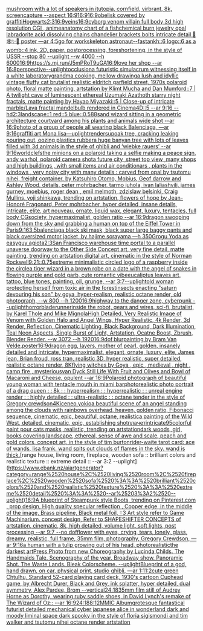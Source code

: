 [mushroom with a lot of speakers in it](https://www.ebank.nz/aiartgenerator?category=mushroom%2520with%2520a%2520lot%2520of%2520speakers%2520in%2520it)[utopia, cornfield, virbrant, 8k, screencapture --aspect 16:9](https://www.ebank.nz/aiartgenerator?category=utopia%2C%2520cornfield%2C%2520virbrant%2C%25208k%2C%2520screencapture%2520--aspect%252016%3A9)[16:9](https://www.ebank.nz/aiartgenerator?category=16%3A9)[16:9](https://www.ebank.nz/aiartgenerator?category=16%3A9)[obelisk covered by graffiti](https://www.ebank.nz/aiartgenerator?category=obelisk%2520covered%2520by%2520graffiti)[](https://www.ebank.nz/aiartgenerator?category=)[Hogwarts](https://www.ebank.nz/aiartgenerator?category=Hogwarts)[2:3](https://www.ebank.nz/aiartgenerator?category=2%3A3)[16:9](https://www.ebank.nz/aiartgenerator?category=16%3A9)[veins](https://www.ebank.nz/aiartgenerator?category=veins)[16:9](https://www.ebank.nz/aiartgenerator?category=16%3A9)[cyborg venom villain full body 3d high resolution CGI , anime](https://www.ebank.nz/aiartgenerator?category=cyborg%2520venom%2520villain%2520full%2520body%25203d%2520high%2520resolution%2520CGI%2520%2C%2520anime)[anatomy chart of a fish](https://www.ebank.nz/aiartgenerator?category=anatomy%2520chart%2520of%2520a%2520fish)[chemical burn jewelry opal labradorite acid dissolving chains chandelier brackets bolts intricate detail 🦋🕸✨🫧 poster —ar 4:5](https://www.ebank.nz/aiartgenerator?category=chemical%2520burn%2520jewelry%2520opal%2520labradorite%2520acid%2520dissolving%2520chains%2520chandelier%2520brackets%2520bolts%2520intricate%2520detail%2520%F0%9F%A6%8B%F0%9F%95%B8%E2%9C%A8%F0%9F%AB%A7%2520poster%2520%E2%80%94ar%25204%3A5)[go for work](https://www.ebank.nz/aiartgenerator?category=go%2520for%2520work)[skeleton astronaut](https://www.ebank.nz/aiartgenerator?category=skeleton%2520astronaut)[--fast](https://www.ebank.nz/aiartgenerator?category=--fast)[ankh::6 logo::6 as a womb::4 ink, 2D, paper, postprocessing, foreshortening, in the style of USSR --stop 80 --uplight --w 4000 --h 6000](https://www.ebank.nz/aiartgenerator?category=ankh%3A%3A6%2520logo%3A%3A6%2520as%2520a%2520womb%3A%3A4%2520ink%2C%25202D%2C%2520paper%2C%2520postprocessing%2C%2520foreshortening%2C%2520in%2520the%2520style%2520of%2520USSR%2520--stop%252080%2520--uplight%2520--w%25204000%2520--h%25206000)[16:9](https://www.ebank.nz/aiartgenerator?category=16%3A9)[<https://s.mj.run/J5mPRoT9uGA>](https://www.ebank.nz/aiartgenerator?category=%3Chttps%3A//s.mj.run/J5mPRoT9uGA%3E)[16:9](https://www.ebank.nz/aiartgenerator?category=16%3A9)[love her shop --ar 16:8](https://www.ebank.nz/aiartgenerator?category=love%2520her%2520shop%2520--ar%252016%3A8)[perspective](https://www.ebank.nz/aiartgenerator?category=perspective)[--uplight](https://www.ebank.nz/aiartgenerator?category=--uplight)[occlusion](https://www.ebank.nz/aiartgenerator?category=occlusion)[a futuristic simulacrum witnessing itself in a white laboratory](https://www.ebank.nz/aiartgenerator?category=a%2520futuristic%2520simulacrum%2520witnessing%2520itself%2520in%2520a%2520white%2520laboratory)[grandma cooking, mellow drawing](https://www.ebank.nz/aiartgenerator?category=grandma%2520cooking%2C%2520mellow%2520drawing)[a lush and idyllic vintage fluffy cat brutalist realistic eldritch garfield street, 1970s polaroid photo, floral matte painting, artstation by Klimt Mucha and Dan Mumford::7 | A twilight cave of luminescent ethereal Uzumaki Azathoth starry night fractals, matte painting by Hayao Miyazaki::5 | Close-up of intricate marble/Lava fractal mandelbulb rendered in Cinema4D::5 --ar 9:16 --hd](https://www.ebank.nz/aiartgenerator?category=a%2520lush%2520and%2520idyllic%2520vintage%2520fluffy%2520cat%2520brutalist%2520realistic%2520eldritch%2520garfield%2520street%2C%25201970s%2520polaroid%2520photo%2C%2520floral%2520matte%2520painting%2C%2520artstation%2520by%2520Klimt%2520Mucha%2520and%2520Dan%2520Mumford%3A%3A7%2520%7C%2520A%2520twilight%2520cave%2520of%2520luminescent%2520ethereal%2520Uzumaki%2520Azathoth%2520starry%2520night%2520fractals%2C%2520matte%2520painting%2520by%2520Hayao%2520Miyazaki%3A%3A5%2520%7C%2520Close-up%2520of%2520intricate%2520marble/Lava%2520fractal%2520mandelbulb%2520rendered%2520in%2520Cinema4D%3A%3A5%2520--ar%25209%3A16%2520--hd)[2:3](https://www.ebank.nz/aiartgenerator?category=2%3A3)[landscape::1 red::5 blue::0.5](https://www.ebank.nz/aiartgenerator?category=landscape%3A%3A1%2520red%3A%3A5%2520blue%3A%3A0.5)[88](https://www.ebank.nz/aiartgenerator?category=88)[sand wizard sitting in a geometric architecture courtyard among his plants and animals wide shot --ar 16:9](https://www.ebank.nz/aiartgenerator?category=sand%2520wizard%2520sitting%2520in%2520a%2520geometric%2520architecture%2520courtyard%2520among%2520his%2520plants%2520and%2520animals%2520wide%2520shot%2520--ar%252016%3A9)[photo of a group of people all wearing black Balenciaga, —ar 9:16](https://www.ebank.nz/aiartgenerator?category=photo%2520of%2520a%2520group%2520of%2520people%2520all%2520wearing%2520black%2520Balenciaga%2C%2520%E2%80%94ar%25209%3A16)[graffiti art Mona lisa](https://www.ebank.nz/aiartgenerator?category=graffiti%2520art%2520Mona%2520lisa)[—uplight](https://www.ebank.nz/aiartgenerator?category=%E2%80%94uplight)[render](https://www.ebank.nz/aiartgenerator?category=render)[sup](https://www.ebank.nz/aiartgenerator?category=sup)[oak tree, cracking leaking pouring out, oozing plastics rubber](https://www.ebank.nz/aiartgenerator?category=oak%2520tree%2C%2520cracking%2520leaking%2520pouring%2520out%2C%2520oozing%2520plastics%2520rubber)[a huge banyan tree with lots of leaves filled with 3d animals in the style of ghibli and ‘wiebke rauers’  --ar 9:16](https://www.ebank.nz/aiartgenerator?category=a%2520huge%2520banyan%2520tree%2520with%2520lots%2520of%2520leaves%2520filled%2520with%25203d%2520animals%2520in%2520the%2520style%2520of%2520ghibli%2520and%2520%E2%80%98wiebke%2520rauers%E2%80%99%2520%2520--ar%25209%3A16)[world](https://www.ebank.nz/aiartgenerator?category=world)[clefs](https://www.ebank.nz/aiartgenerator?category=clefs)[the minions on a polaroid taking a selfie making a peace sign, andy warhol, polaroid camera shot](https://www.ebank.nz/aiartgenerator?category=the%2520minions%2520on%2520a%2520polaroid%2520taking%2520a%2520selfie%2520making%2520a%2520peace%2520sign%2C%2520andy%2520warhol%2C%2520polaroid%2520camera%2520shot)[a future city ,street top view ,many shops and high buildings , with small items and air conditionars , plants in the windows , very noisy city with many details : carved from opal by tsutomu nihei, freight container, by Katsuhiro Otomo, Mobius, Geof darrow and Ashley Wood, details, peter mohrbacher, tarmo juhola, ivan laliashvili, james gurney, moebius, roger dean , emil melmoth, zdzislaw belsinki, Craig Mullins, yoji shinkawa, trending on artstation, flowers of hope by Jean-Honoré Fragonard, Peter mohrbacher, hyper detailed, insane details, intricate, elite, art nouveau, ornate, liquid wax, elegant, luxury, tentacles, full body CGsociety, hypermaximalist, golden ratio --ar 16:9](https://www.ebank.nz/aiartgenerator?category=a%2520future%2520city%2520%2Cstreet%2520top%2520view%2520%2Cmany%2520shops%2520and%2520high%2520buildings%2520%2C%2520with%2520small%2520items%2520and%2520air%2520conditionars%2520%2C%2520plants%2520in%2520the%2520windows%2520%2C%2520very%2520noisy%2520city%2520with%2520many%2520details%2520%3A%2520carved%2520from%2520opal%2520by%2520tsutomu%2520nihei%2C%2520freight%2520container%2C%2520by%2520Katsuhiro%2520Otomo%2C%2520Mobius%2C%2520Geof%2520darrow%2520and%2520Ashley%2520Wood%2C%2520details%2C%2520peter%2520mohrbacher%2C%2520tarmo%2520juhola%2C%2520ivan%2520laliashvili%2C%2520james%2520gurney%2C%2520moebius%2C%2520roger%2520dean%2520%2C%2520emil%2520melmoth%2C%2520zdzislaw%2520belsinki%2C%2520Craig%2520Mullins%2C%2520yoji%2520shinkawa%2C%2520trending%2520on%2520artstation%2C%2520flowers%2520of%2520hope%2520by%2520Jean-Honor%C3%A9%2520Fragonard%2C%2520Peter%2520mohrbacher%2C%2520hyper%2520detailed%2C%2520insane%2520details%2C%2520intricate%2C%2520elite%2C%2520art%2520nouveau%2C%2520ornate%2C%2520liquid%2520wax%2C%2520elegant%2C%2520luxury%2C%2520tentacles%2C%2520full%2520body%2520CGsociety%2C%2520hypermaximalist%2C%2520golden%2520ratio%2520--ar%252016%3A9)[dragon swooping down from the sky and grabbing a human on top of the Eiffel Tower in Paris](https://www.ebank.nz/aiartgenerator?category=dragon%2520swooping%2520down%2520from%2520the%2520sky%2520and%2520grabbing%2520a%2520human%2520on%2520top%2520of%2520the%2520Eiffel%2520Tower%2520in%2520Paris)[9:16](https://www.ebank.nz/aiartgenerator?category=9%3A16)[3:5](https://www.ebank.nz/aiartgenerator?category=3%3A5)[balenciaga black ski mask, black super large baggy pants and black oversized motor jacket, by hajime sorayama —h 350](https://www.ebank.nz/aiartgenerator?category=balenciaga%2520black%2520ski%2520mask%2C%2520black%2520super%2520large%2520baggy%2520pants%2520and%2520black%2520oversized%2520motor%2520jacket%2C%2520by%2520hajime%2520sorayama%2520%E2%80%94h%2520350)[Grogu Yoda as easyguy agiota](https://www.ebank.nz/aiartgenerator?category=Grogu%2520Yoda%2520as%2520easyguy%2520agiota)[2:3](https://www.ebank.nz/aiartgenerator?category=2%3A3)[San Francisco warehouse time portal to a parallel unaverse doorway to the Other Side Concept art, very fine detail, matte painting, trending on artstation digital art, cinematic in the style of Norman Rockwell](https://www.ebank.nz/aiartgenerator?category=San%2520Francisco%2520warehouse%2520time%2520portal%2520to%2520a%2520parallel%2520unaverse%2520doorway%2520to%2520the%2520Other%2520Side%2520Concept%2520art%2C%2520very%2520fine%2520detail%2C%2520matte%2520painting%2C%2520trending%2520on%2520artstation%2520digital%2520art%2C%2520cinematic%2520in%2520the%2520style%2520of%2520Norman%2520Rockwell)[9:21](https://www.ebank.nz/aiartgenerator?category=9%3A21)[::0.75](https://www.ebank.nz/aiartgenerator?category=%3A%3A0.75)[extreme minimalistic circled logo of a raspberry inside the circle](https://www.ebank.nz/aiartgenerator?category=extreme%2520minimalistic%2520circled%2520logo%2520of%2520a%2520raspberry%2520inside%2520the%2520circle)[a tiger wizard in a brown robe on a date with the angel of snakes in flowing purple and gold garb, cute romantic vibe](https://www.ebank.nz/aiartgenerator?category=a%2520tiger%2520wizard%2520in%2520a%2520brown%2520robe%2520on%2520a%2520date%2520with%2520the%2520angel%2520of%2520snakes%2520in%2520flowing%2520purple%2520and%2520gold%2520garb%2C%2520cute%2520romantic%2520vibe)[eucaliptus leaves art, tattoo, blue tones, painting, oil, grunge, --ar 3:7](https://www.ebank.nz/aiartgenerator?category=eucaliptus%2520leaves%2520art%2C%2520tattoo%2C%2520blue%2520tones%2C%2520painting%2C%2520oil%2C%2520grunge%2C%2520--ar%25203%3A7)[--uplight](https://www.ebank.nz/aiartgenerator?category=--uplight)[old woman protecting herself from toxic air in the forest](https://www.ebank.nz/aiartgenerator?category=old%2520woman%2520protecting%2520herself%2520from%2520toxic%2520air%2520in%2520the%2520forest)[insects enacting "saturn devouring his son" by goya, hyper-realism, realistic octane render, old photograph, --w 800 --h 1200](https://www.ebank.nz/aiartgenerator?category=insects%2520enacting%2520%22saturn%2520devouring%2520his%2520son%22%2520by%2520goya%2C%2520hyper-realism%2C%2520realistic%2520octane%2520render%2C%2520old%2520photograph%2C%2520--w%2520800%2520--h%25201200)[16:9](https://www.ebank.nz/aiartgenerator?category=16%3A9)[highway to the danger zone, cyberpunk --uplight](https://www.ebank.nz/aiartgenerator?category=highway%2520to%2520the%2520danger%2520zone%2C%2520cyberpunk%2520--uplight)[horror](https://www.ebank.nz/aiartgenerator?category=horror)[bladerunner](https://www.ebank.nz/aiartgenerator?category=bladerunner)[inside the robot, gears and wires, sci-fi, brutalist, by Karel Thole and Mike Mignola](https://www.ebank.nz/aiartgenerator?category=inside%2520the%2520robot%2C%2520gears%2520and%2520wires%2C%2520sci-fi%2C%2520brutalist%2C%2520by%2520Karel%2520Thole%2520and%2520Mike%2520Mignola)[High Detailed, Very Realistic Image of Venom with Golden Halo and Angel Wings, Hyper Realistic, 4k Render, 3d Render, Reflection, Cinematic Lighting, Black Background, Dark Illumination, Teal Neon Aspects, Single Burst of Light, Artstation, Ocatne Boost, Zbrush, Blender Render. --w 3072 --h 1920](https://www.ebank.nz/aiartgenerator?category=High%2520Detailed%2C%2520Very%2520Realistic%2520Image%2520of%2520Venom%2520with%2520Golden%2520Halo%2520and%2520Angel%2520Wings%2C%2520Hyper%2520Realistic%2C%25204k%2520Render%2C%25203d%2520Render%2C%2520Reflection%2C%2520Cinematic%2520Lighting%2C%2520Black%2520Background%2C%2520Dark%2520Illumination%2C%2520Teal%2520Neon%2520Aspects%2C%2520Single%2520Burst%2520of%2520Light%2C%2520Artstation%2C%2520Ocatne%2520Boost%2C%2520Zbrush%2C%2520Blender%2520Render.%2520--w%25203072%2520--h%25201920)[16:9](https://www.ebank.nz/aiartgenerator?category=16%3A9)[dof,blur](https://www.ebank.nz/aiartgenerator?category=dof%2Cblur)[painting by Bram Van Velde,poster](https://www.ebank.nz/aiartgenerator?category=painting%2520by%2520Bram%2520Van%2520Velde%2Cposter)[16:9](https://www.ebank.nz/aiartgenerator?category=16%3A9)[dragon egg, layers, mother of pearl, golden, insanely detailed and intricate, hypermaximalist, elegant, ornate, luxury, elite, James jean, Brian froud, ross tran, realistic 3D, hyper realistic, super detailed, realistic octane render, 8K](https://www.ebank.nz/aiartgenerator?category=dragon%2520egg%2C%2520layers%2C%2520mother%2520of%2520pearl%2C%2520golden%2C%2520insanely%2520detailed%2520and%2520intricate%2C%2520hypermaximalist%2C%2520elegant%2C%2520ornate%2C%2520luxury%2C%2520elite%2C%2520James%2520jean%2C%2520Brian%2520froud%2C%2520ross%2520tran%2C%2520realistic%25203D%2C%2520hyper%2520realistic%2C%2520super%2520detailed%2C%2520realistic%2520octane%2520render%2C%25208K)[flying witches by Goya , epic , medieval , night , camp fire , mysterious](https://www.ebank.nz/aiartgenerator?category=flying%2520witches%2520by%2520Goya%2520%2C%2520epic%2520%2C%2520medieval%2520%2C%2520night%2520%2C%2520camp%2520fire%2520%2C%2520mysterious)[van Dyck Still Life With Fruit and Olives and Bowl of Macaroni and Cheese, opulent --ar 16:9](https://www.ebank.nz/aiartgenerator?category=van%2520Dyck%2520Still%2520Life%2520With%2520Fruit%2520and%2520Olives%2520and%2520Bowl%2520of%2520Macaroni%2520and%2520Cheese%2C%2520opulent%2520--ar%252016%3A9)[Polaroid photograph of beautiful young woman with tentacle mouth in miami bar](https://www.ebank.nz/aiartgenerator?category=Polaroid%2520photograph%2520of%2520beautiful%2520young%2520woman%2520with%2520tentacle%2520mouth%2520in%2520miami%2520bar)[photorealistic photo portrait of a drag queen : : 8k : : hyperrealism : : hyperrealistic : : unreal engine render : : highly detailed : : ultra-realistic : : octane tender in the style of Gregory crewdson](https://www.ebank.nz/aiartgenerator?category=photorealistic%2520photo%2520portrait%2520of%2520a%2520drag%2520queen%2520%3A%2520%3A%25208k%2520%3A%2520%3A%2520hyperrealism%2520%3A%2520%3A%2520hyperrealistic%2520%3A%2520%3A%2520unreal%2520engine%2520render%2520%3A%2520%3A%2520highly%2520detailed%2520%3A%2520%3A%2520ultra-realistic%2520%3A%2520%3A%2520octane%2520tender%2520in%2520the%2520style%2520of%2520Gregory%2520crewdson)[4K](https://www.ebank.nz/aiartgenerator?category=4K)[ice](https://www.ebank.nz/aiartgenerator?category=ice)[neo yokio](https://www.ebank.nz/aiartgenerator?category=neo%2520yokio)[a beautiful scene of an angel standing among the clouds with rainbows overhead, heaven, golden ratio, Fibonacci sequence, cinematic, epic, beautiful, octane, realistic](https://www.ebank.nz/aiartgenerator?category=a%2520beautiful%2520scene%2520of%2520an%2520angel%2520standing%2520among%2520the%2520clouds%2520with%2520rainbows%2520overhead%2C%2520heaven%2C%2520golden%2520ratio%2C%2520Fibonacci%2520sequence%2C%2520cinematic%2C%2520epic%2C%2520beautiful%2C%2520octane%2C%2520realistic)[a painting of the Wild West, detailed, cinematic, epic, establishing shot](https://www.ebank.nz/aiartgenerator?category=a%2520painting%2520of%2520the%2520Wild%2520West%2C%2520detailed%2C%2520cinematic%2C%2520epic%2C%2520establishing%2520shot)[плачет](https://www.ebank.nz/aiartgenerator?category=%D0%BF%D0%BB%D0%B0%D1%87%D0%B5%D1%82)[intricate](https://www.ebank.nz/aiartgenerator?category=intricate)[95](https://www.ebank.nz/aiartgenerator?category=95)[colorful paint pour cats masks, realistic, trending on artstation](https://www.ebank.nz/aiartgenerator?category=colorful%2520paint%2520pour%2520cats%2520masks%2C%2520realistic%2C%2520trending%2520on%2520artstation)[dark woods, girl, books covering landscape, ethereal, sense of awe and scale, peach and gold colors, concept art, in the style of tim burton](https://www.ebank.nz/aiartgenerator?category=dark%2520woods%2C%2520girl%2C%2520books%2520covering%2520landscape%2C%2520ethereal%2C%2520sense%2520of%2520awe%2520and%2520scale%2C%2520peach%2520and%2520gold%2520colors%2C%2520concept%2520art%2C%2520in%2520the%2520style%2520of%2520tim%2520burton)[rider-waite tarot card: ace of wands, lisa frank. wand spits out clouds of flames in the sky. wand is thick.](https://www.ebank.nz/aiartgenerator?category=rider-waite%2520tarot%2520card%3A%2520ace%2520of%2520wands%2C%2520lisa%2520frank.%2520wand%2520spits%2520out%2520clouds%2520of%2520flames%2520in%2520the%2520sky.%2520wand%2520is%2520thick.)[range house, living room, fireplace, wooden sofa :: brilliant colors and realistic texture :: extreme detail :: --ar 3:2 --uplight](https://www.ebank.nz/aiartgenerator?category=range%2520house%2C%2520living%2520room%2C%2520fireplace%2C%2520wooden%2520sofa%2520%3A%3A%2520brilliant%2520colors%2520and%2520realistic%2520texture%2520%3A%3A%2520extreme%2520detail%2520%3A%3A%2520--ar%25203%3A2%2520--uplight)[16:9](https://www.ebank.nz/aiartgenerator?category=16%3A9)[A blueprint of Steampunk style Boots,    trending on Pinterest.com  , prop design, High quality specular reflection , Copper  edge, in the middle of the image, Brass pipeline,  Black metal foil,  ::3  Art style refer to Game Machinarium.  concept design, Refer to SHAPESHIFTER CONCEPTS  of artstation, cinematic,  8k, high detailed,  volume light,  soft lights,  post processing    --ar 9:7   --no dof](https://www.ebank.nz/aiartgenerator?category=A%2520blueprint%2520of%2520Steampunk%2520style%2520Boots%2C%2520%2520%2520%2520trending%2520on%2520Pinterest.com%2520%2520%2C%2520prop%2520design%2C%2520High%2520quality%2520specular%2520reflection%2520%2C%2520Copper%2520%2520edge%2C%2520in%2520the%2520middle%2520of%2520the%2520image%2C%2520Brass%2520pipeline%2C%2520%2520Black%2520metal%2520foil%2C%2520%2520%3A%3A3%2520%2520Art%2520style%2520refer%2520to%2520Game%2520Machinarium.%2520%2520concept%2520design%2C%2520Refer%2520to%2520SHAPESHIFTER%2520CONCEPTS%2520%2520of%2520artstation%2C%2520cinematic%2C%2520%25208k%2C%2520high%2520detailed%2C%2520%2520volume%2520light%2C%2520%2520soft%2520lights%2C%2520%2520post%2520processing%2520%2520%2520%2520--ar%25209%3A7%2520%2520%2520--no%2520dof)[flower with eyes, crying, tears, lonely, glass, dreamy, realistic, full frame, 35mm film, photography, Gregory Crewdson, —ar 9:16](https://www.ebank.nz/aiartgenerator?category=flower%2520with%2520eyes%2C%2520crying%2C%2520tears%2C%2520lonely%2C%2520glass%2C%2520dreamy%2C%2520realistic%2C%2520full%2520frame%2C%252035mm%2520film%2C%2520photography%2C%2520Gregory%2520Crewdson%2C%2520%E2%80%94ar%25209%3A16)[a human with a tulip growing out of his head, photorealistic](https://www.ebank.nz/aiartgenerator?category=a%2520human%2520with%2520a%2520tulip%2520growing%2520out%2520of%2520his%2520head%2C%2520photorealistic)[the darkest art](https://www.ebank.nz/aiartgenerator?category=the%2520darkest%2520art)[Press Photo from new Choreography by Lucinda Childs. The Handmaids Tale. Scenography of the year. Broadway show. Panoramic Shot. The Waste Lands. Bleak Colorscheme. --uplight](https://www.ebank.nz/aiartgenerator?category=Press%2520Photo%2520from%2520new%2520Choreography%2520by%2520Lucinda%2520Childs.%2520The%2520Handmaids%2520Tale.%2520Scenography%2520of%2520the%2520year.%2520Broadway%2520show.%2520Panoramic%2520Shot.%2520The%2520Waste%2520Lands.%2520Bleak%2520Colorscheme.%2520--uplight)[Blueprint of a god, hand drawn, on car, physical print, studio ghibli, —ar 1:1](https://www.ebank.nz/aiartgenerator?category=Blueprint%2520of%2520a%2520god%2C%2520hand%2520drawn%2C%2520on%2520car%2C%2520physical%2520print%2C%2520studio%2520ghibli%2C%2520%E2%80%94ar%25201%3A1)[1:2](https://www.ebank.nz/aiartgenerator?category=1%3A2)[cute green Chtulhu, Standard 52-card playing card deck, 1930's cartoon Cuphead game, by Albrecht Durer, Black and Grey, ink splatter, hyper detailed, dual symmetry, Alex Pardee, Brom --vertical](https://www.ebank.nz/aiartgenerator?category=cute%2520green%2520Chtulhu%2C%2520Standard%252052-card%2520playing%2520card%2520deck%2C%25201930%27s%2520cartoon%2520Cuphead%2520game%2C%2520by%2520Albrecht%2520Durer%2C%2520Black%2520and%2520Grey%2C%2520ink%2520splatter%2C%2520hyper%2520detailed%2C%2520dual%2520symmetry%2C%2520Alex%2520Pardee%2C%2520Brom%2520--vertical)[24:18](https://www.ebank.nz/aiartgenerator?category=24%3A18)[35mm film still of Audrey Horne as Dorothy, wearing ruby saddle shoes, in David Lynch's remake of The Wizard of Oz:: --ar 16:9](https://www.ebank.nz/aiartgenerator?category=35mm%2520film%2520still%2520of%2520Audrey%2520Horne%2520as%2520Dorothy%2C%2520wearing%2520ruby%2520saddle%2520shoes%2C%2520in%2520David%2520Lynch%27s%2520remake%2520of%2520The%2520Wizard%2520of%2520Oz%3A%3A%2520--ar%252016%3A9)[24:18](https://www.ebank.nz/aiartgenerator?category=24%3A18)[8:12](https://www.ebank.nz/aiartgenerator?category=8%3A12)[MMIC Album](https://www.ebank.nz/aiartgenerator?category=MMIC%2520Album)[grotesque fantastical futurist detailed mechanical cyber japanese alice in wonderland dark and moody liminal space dark spooky in the style of floria sigismondi and tim walker and tsutomu nihei octane render artstation](https://www.ebank.nz/aiartgenerator?category=grotesque%2520fantastical%2520futurist%2520detailed%2520mechanical%2520cyber%2520japanese%2520alice%2520in%2520wonderland%2520dark%2520and%2520moody%2520liminal%2520space%2520dark%2520spooky%2520in%2520the%2520style%2520of%2520floria%2520sigismondi%2520and%2520tim%2520walker%2520and%2520tsutomu%2520nihei%2520octane%2520render%2520artstation)